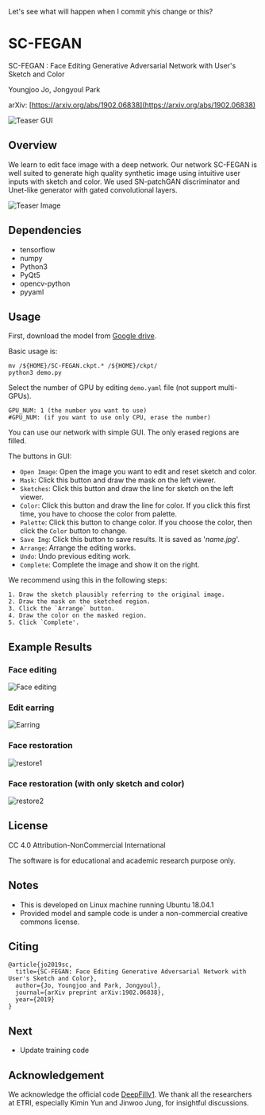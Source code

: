 Let's see what will happen when I commit yhis change or this?

# SC-FEGAN
SC-FEGAN : Face Editing Generative Adversarial Network with User's Sketch and Color

Youngjoo Jo, Jongyoul Park

arXiv: [https://arxiv.org/abs/1902.06838](https://arxiv.org/abs/1902.06838)

![Teaser GUI](imgs/GUI.gif)

## Overview
We learn to edit face image with a deep network. Our network SC-FEGAN is well suited to generate high quality synthetic image using intuitive user inputs with sketch and color. We used SN-patchGAN discriminator and Unet-like generator with gated convolutional layers.

![Teaser Image](imgs/teaser.jpg)

## Dependencies
- tensorflow
- numpy
- Python3
- PyQt5
- opencv-python
- pyyaml

## Usage
First, download the model from [Google drive](https://drive.google.com/open?id=1VPsYuIK_DY3Gw07LEjUhg2LwbEDlFpq1).

Basic usage is:
  ```
  mv /${HOME}/SC-FEGAN.ckpt.* /${HOME}/ckpt/
  python3 demo.py
  ```
  
Select the number of GPU by editing `demo.yaml` file (not support multi-GPUs).
  ```
  GPU_NUM: 1 (the number you want to use)
  #GPU_NUM: (if you want to use only CPU, erase the number)
  ```
  
You can use our network with simple GUI. The only erased regions are filled.

The buttons in GUI:

- `Open Image`: Open the image you want to edit and reset sketch and color.
- `Mask`: Click this button and draw the mask on the left viewer.
- `Sketches`: Click this button and draw the line for sketch on the left viewer.
- `Color`: Click this button and draw the line for color. If you click this first time, you have to choose the color from palette.
- `Palette`: Click this button to change color. If you choose the color, then click the `Color` button to change.
- `Save Img`: Click this button to save results. It is saved as '*name.jpg*'.
- `Arrange`: Arrange the editing works.
- `Undo`: Undo previous editing work.
- `Complete`: Complete the image and show it on the right.

  
We recommend using this in the following steps:
  ```
  1. Draw the sketch plausibly referring to the original image.
  2. Draw the mask on the sketched region.
  3. Click the `Arrange` button.
  4. Draw the color on the masked region.
  5. Click `Complete'.
  ```  

## Example Results
### Face editing
![Face editing](imgs/face_edit.jpg)

### Edit earring
![Earring](imgs/earring.jpg)

### Face restoration
![restore1](imgs/restoration.jpg)

### Face restoration (with only sketch and color)
![restore2](imgs/restoration2.jpg)

## License
CC 4.0 Attribution-NonCommercial International

The software is for educational and academic research purpose only.

## Notes

- This is developed on Linux machine running Ubuntu 18.04.1
- Provided model and sample code is under a non-commercial creative commons license.

## Citing
```
@article{jo2019sc,
  title={SC-FEGAN: Face Editing Generative Adversarial Network with User's Sketch and Color},
  author={Jo, Youngjoo and Park, Jongyoul},
  journal={arXiv preprint arXiv:1902.06838},
  year={2019}
}
```

## Next
- Update training code

## Acknowledgement
We acknowledge the official code [DeepFillv1](https://github.com/JiahuiYu/generative_inpainting). We thank all the researchers at ETRI, especially Kimin Yun and Jinwoo Jung, for insightful discussions.

